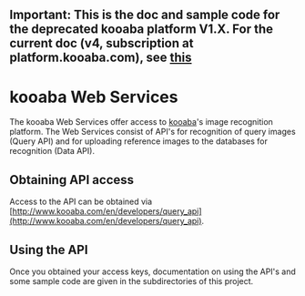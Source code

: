 ## Important: This is the doc and sample code for the deprecated kooaba platform V1.X. For the current doc (v4, subscription at platform.kooaba.com), see [this](http://kooaba.github.com)

# kooaba Web Services

The kooaba Web Services offer access to [kooaba](http://www.kooaba.com)'s image recognition platform. The Web Services consist of API's for recognition of query images (Query API) and for uploading reference images to the databases for recognition (Data API).

## Obtaining API access

Access to the API can be obtained via [http://www.kooaba.com/en/developers/query_api](http://www.kooaba.com/en/developers/query_api).


## Using the API

Once you obtained your access keys, documentation on using the API's and some sample code are given in the subdirectories of this project.
